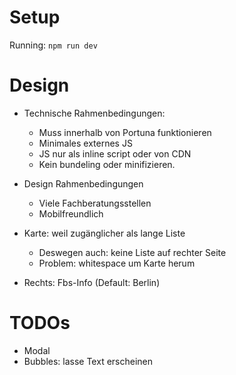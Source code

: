 # Setup

Running: `npm run dev`

# Design

- Technische Rahmenbedingungen:
    - Muss innerhalb von Portuna funktionieren
    - Minimales externes JS
    - JS nur als inline script oder von CDN
    - Kein bundeling oder minifizieren.

- Design Rahmenbedingungen
    - Viele Fachberatungsstellen
    - Mobilfreundlich


- Karte: weil zugänglicher als lange Liste
  - Deswegen auch: keine Liste auf rechter Seite
  - Problem: whitespace um Karte herum
- Rechts: Fbs-Info (Default: Berlin)



# TODOs

- Modal
- Bubbles: lasse Text erscheinen